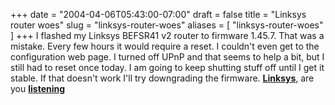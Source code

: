 +++
date = "2004-04-06T05:43:00-07:00"
draft = false
title = "Linksys router woes"
slug = "linksys-router-woes"
aliases = [
	"linksys-router-woes"
]
+++
I flashed my Linksys BEFSR41 v2 router to firmware 1.45.7. That was a mistake. Every few hours it would require a reset. I couldn't even get to the configuration web page. I turned off UPnP and that seems to help a bit, but I still had to reset once today. I am going to keep shutting stuff off until I get it stable. If that doesn't work I'll try downgrading the firmware.&nbsp;<A href="http://www.linksys.com/"><B>Linksys</B></A>, are you <A href="http://www.versiontracker.com/dyn/moreinfo/macosx/7779&amp;vid=117014"><B>listening</B></A>